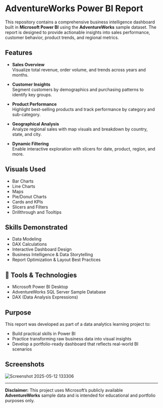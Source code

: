 # AdventureWorks Power BI Report

This repository contains a comprehensive business intelligence dashboard built in **Microsoft Power BI** using the **AdventureWorks** sample dataset. The report is designed to provide actionable insights into sales performance, customer behavior, product trends, and regional metrics.



##  Features

- **Sales Overview**  
  Visualize total revenue, order volume, and trends across years and months.

- **Customer Insights**  
  Segment customers by demographics and purchasing patterns to identify key groups.

- **Product Performance**  
  Highlight best-selling products and track performance by category and sub-category.

- **Geographical Analysis**  
  Analyze regional sales with map visuals and breakdown by country, state, and city.

- **Dynamic Filtering**  
  Enable interactive exploration with slicers for date, product, region, and more.

##  Visuals Used

- Bar Charts
- Line Charts
- Maps
- Pie/Donut Charts
- Cards and KPIs
- Slicers and Filters
- Drillthrough and Tooltips

##  Skills Demonstrated

- Data Modeling
- DAX Calculations
- Interactive Dashboard Design
- Business Intelligence & Data Storytelling
- Report Optimization & Layout Best Practices

## 🔧 Tools & Technologies

- Microsoft Power BI Desktop
- AdventureWorks SQL Server Sample Database
- DAX (Data Analysis Expressions)

##  Purpose

This report was developed as part of a data analytics learning project to:

- Build practical skills in Power BI
- Practice transforming raw business data into visual insights
- Develop a portfolio-ready dashboard that reflects real-world BI scenarios


## Screenshots

![Screenshot 2025-05-12 133306](https://github.com/user-attachments/assets/9f9760b1-3fcc-4351-962b-42bc9aa6a8f1)

---

**Disclaimer:** This project uses Microsoft’s publicly available **AdventureWorks** sample data and is intended for educational and portfolio purposes only.


